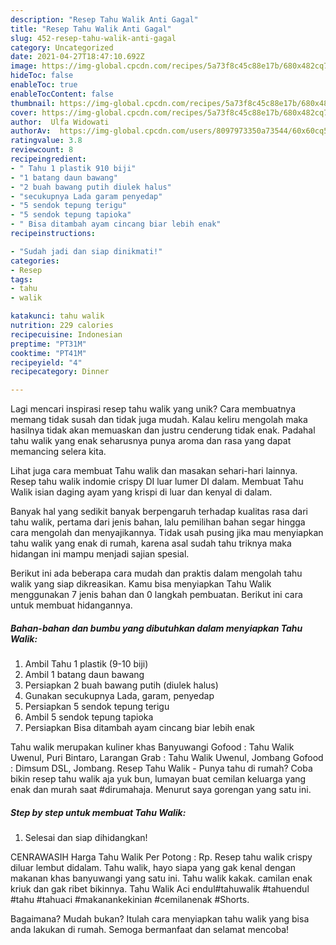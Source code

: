 ```yaml
---
description: "Resep Tahu Walik Anti Gagal"
title: "Resep Tahu Walik Anti Gagal"
slug: 452-resep-tahu-walik-anti-gagal
category: Uncategorized
date: 2021-04-27T18:47:10.692Z
image: https://img-global.cpcdn.com/recipes/5a73f8c45c88e17b/680x482cq70/tahu-walik-foto-resep-utama.jpg
hideToc: false
enableToc: true
enableTocContent: false
thumbnail: https://img-global.cpcdn.com/recipes/5a73f8c45c88e17b/680x482cq70/tahu-walik-foto-resep-utama.jpg
cover: https://img-global.cpcdn.com/recipes/5a73f8c45c88e17b/680x482cq70/tahu-walik-foto-resep-utama.jpg
author:  Ulfa Widowati
authorAv:  https://img-global.cpcdn.com/users/8097973350a73544/60x60cq50/avatar.jpg
ratingvalue: 3.8
reviewcount: 8
recipeingredient:
- " Tahu 1 plastik 910 biji"
- "1 batang daun bawang"
- "2 buah bawang putih diulek halus"
- "secukupnya Lada garam penyedap"
- "5 sendok tepung terigu"
- "5 sendok tepung tapioka"
- " Bisa ditambah ayam cincang biar lebih enak"
recipeinstructions:

- "Sudah jadi dan siap dinikmati!"
categories:
- Resep
tags:
- tahu
- walik

katakunci: tahu walik 
nutrition: 229 calories
recipecuisine: Indonesian
preptime: "PT31M"
cooktime: "PT41M"
recipeyield: "4"
recipecategory: Dinner

---
```



Lagi mencari inspirasi resep tahu walik yang unik? Cara membuatnya memang tidak susah dan tidak juga mudah. Kalau keliru mengolah maka hasilnya tidak akan memuaskan dan justru cenderung tidak enak. Padahal tahu walik yang enak seharusnya punya aroma dan rasa yang dapat memancing selera kita.


Lihat juga cara membuat Tahu walik dan masakan sehari-hari lainnya. Resep tahu walik indomie crispy DI luar lumer DI dalam. Membuat Tahu Walik isian daging ayam yang krispi di luar dan kenyal di dalam.

Banyak hal yang sedikit banyak berpengaruh terhadap kualitas rasa dari tahu walik, pertama dari jenis bahan, lalu pemilihan bahan segar hingga cara mengolah dan menyajikannya. Tidak usah pusing jika mau menyiapkan tahu walik yang enak di rumah, karena asal sudah tahu triknya maka hidangan ini mampu menjadi sajian spesial.


Berikut ini ada beberapa cara mudah dan praktis dalam mengolah tahu walik yang siap dikreasikan. Kamu bisa menyiapkan Tahu Walik menggunakan 7 jenis bahan dan 0 langkah pembuatan. Berikut ini cara untuk membuat hidangannya.

<!--inarticleads1-->

##### Bahan-bahan dan bumbu yang dibutuhkan dalam menyiapkan Tahu Walik:

1. Ambil  Tahu 1 plastik (9-10 biji)
1. Ambil 1 batang daun bawang
1. Persiapkan 2 buah bawang putih (diulek halus)
1. Gunakan secukupnya Lada, garam, penyedap
1. Persiapkan 5 sendok tepung terigu
1. Ambil 5 sendok tepung tapioka
1. Persiapkan  Bisa ditambah ayam cincang biar lebih enak


Tahu walik merupakan kuliner khas Banyuwangi Gofood : Tahu Walik Uwenul, Puri Bintaro, Larangan Grab : Tahu Walik Uwenul, Jombang Gofood : Dimsum DSL, Jombang. Resep Tahu Walik - Punya tahu di rumah? Coba bikin resep tahu walik aja yuk bun, lumayan buat cemilan keluarga yang enak dan murah saat #dirumahaja. Menurut saya gorengan yang satu ini. 

<!--inarticleads2-->

##### Step by step untuk membuat Tahu Walik:


1. Selesai dan siap dihidangkan!

CENRAWASIH Harga Tahu Walik Per Potong : Rp. Resep tahu walik crispy diluar lembut didalam. Tahu walik, hayo siapa yang gak kenal dengan makanan khas banyuwangi yang satu ini. Tahu walik kakak. camilan enak kriuk dan gak ribet bikinnya. Tahu Walik Aci endul#tahuwalik #tahuendul #tahu #tahuaci #makanankekinian #cemilanenak #Shorts. 

Bagaimana? Mudah bukan? Itulah cara menyiapkan tahu walik yang bisa anda lakukan di rumah. Semoga bermanfaat dan selamat mencoba!
